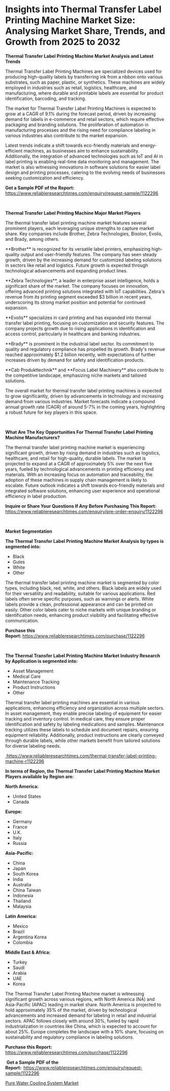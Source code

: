 <p><h1>Insights into Thermal Transfer Label Printing Machine Market Size: Analysing Market Share, Trends, and Growth from 2025 to 2032</h1></p><p><strong>Thermal Transfer Label Printing Machine Market Analysis and Latest Trends</strong></p>
<p><p>Thermal Transfer Label Printing Machines are specialized devices used for producing high-quality labels by transferring ink from a ribbon onto various substrates, such as paper, plastic, or synthetics. These machines are widely employed in industries such as retail, logistics, healthcare, and manufacturing, where durable and printable labels are essential for product identification, barcoding, and tracking.</p><p>The market for Thermal Transfer Label Printing Machines is expected to grow at a CAGR of 9.1% during the forecast period, driven by increasing demand for labels in e-commerce and retail sectors, which require effective packaging and branding solutions. The proliferation of automation in manufacturing processes and the rising need for compliance labeling in various industries also contribute to the market expansion. </p><p>Latest trends indicate a shift towards eco-friendly materials and energy-efficient machines, as businesses aim to enhance sustainability. Additionally, the integration of advanced technologies such as IoT and AI in label printing is enabling real-time data monitoring and management. The market is also witnessing innovations in software solutions for easier label design and printing processes, catering to the evolving needs of businesses seeking customization and efficiency.</p></p>
<p><strong>Get a Sample PDF of the Report:&nbsp;</strong> <a href="https://www.reliableresearchtimes.com/enquiry/request-sample/1122296?utm_campaign=1950&utm_medium=2&utm_source=Github&utm_content=ia&utm_term=02032025&utm_id=thermal-transfer-label-printing-machine">https://www.reliableresearchtimes.com/enquiry/request-sample/1122296</a></p>
<p>&nbsp;</p>
<p><strong>Thermal Transfer Label Printing Machine Major Market Players</strong></p>
<p><p>The thermal transfer label printing machine market features several prominent players, each leveraging unique strengths to capture market share. Key companies include Brother, Zebra Technologies, Bixolon, Evolis, and Brady, among others.</p><p>**Brother** is recognized for its versatile label printers, emphasizing high-quality output and user-friendly features. The company has seen steady growth, driven by the increasing demand for customized labeling solutions in sectors like retail and logistics. Future growth is expected through technological advancements and expanding product lines.</p><p>**Zebra Technologies**, a leader in enterprise asset intelligence, holds a significant share of the market. The company focuses on innovation, offering advanced printing solutions integrated with IoT capabilities. Zebra's revenue from its printing segment exceeded $3 billion in recent years, underscoring its strong market position and potential for continued expansion.</p><p>**Evolis** specializes in card printing and has expanded into thermal transfer label printing, focusing on customization and security features. The company projects growth due to rising applications in identification and access control, particularly in healthcare and banking industries.</p><p>**Brady** is prominent in the industrial label sector. Its commitment to quality and regulatory compliance has propelled its growth. Brady's revenue reached approximately $1.2 billion recently, with expectations of further increases driven by demand for safety and identification products.</p><p>**Cab Produkttechnik** and **Focus Label Machinery** also contribute to the competitive landscape, emphasizing niche markets and tailored solutions. </p><p>The overall market for thermal transfer label printing machines is expected to grow significantly, driven by advancements in technology and increasing demand from various industries. Market forecasts indicate a compound annual growth rate (CAGR) of around 5-7% in the coming years, highlighting a robust future for key players in this space.</p></p>
<p>&nbsp;</p>
<p><strong>What Are The Key Opportunities For Thermal Transfer Label Printing Machine Manufacturers?</strong></p>
<p><p>The thermal transfer label printing machine market is experiencing significant growth, driven by rising demand in industries such as logistics, healthcare, and retail for high-quality, durable labels. The market is projected to expand at a CAGR of approximately 5% over the next five years, fueled by technological advancements in printing efficiency and materials. With an increasing focus on automation and traceability, the adoption of these machines in supply chain management is likely to escalate. Future outlook indicates a shift towards eco-friendly materials and integrated software solutions, enhancing user experience and operational efficiency in label production.</p></p>
<p><strong>Inquire or Share Your Questions If Any Before Purchasing This Report:</strong> <a href="https://www.reliableresearchtimes.com/enquiry/pre-order-enquiry/1122296?utm_campaign=1950&utm_medium=2&utm_source=Github&utm_content=ia&utm_term=02032025&utm_id=thermal-transfer-label-printing-machine">https://www.reliableresearchtimes.com/enquiry/pre-order-enquiry/1122296</a></p>
<p>&nbsp;</p>
<p><strong>Market Segmentation</strong></p>
<p><strong>The Thermal Transfer Label Printing Machine Market Analysis by types is segmented into:</strong></p>
<p><ul><li>Black</li><li>Gules</li><li>White</li><li>Other</li></ul></p>
<p><p>The thermal transfer label printing machine market is segmented by color types, including black, red, white, and others. Black labels are widely used for their versatility and readability, suitable for various applications. Red labels often serve specific purposes, such as warnings or alerts. White labels provide a clean, professional appearance and can be printed on easily. Other color labels cater to niche markets with unique branding or identification needs, enhancing product visibility and facilitating effective communication.</p></p>
<p><strong>Purchase this Report:&nbsp;</strong><a href="https://www.reliableresearchtimes.com/purchase/1122296?utm_campaign=1950&utm_medium=2&utm_source=Github&utm_content=ia&utm_term=02032025&utm_id=thermal-transfer-label-printing-machine">https://www.reliableresearchtimes.com/purchase/1122296</a></p>
<p>&nbsp;</p>
<p><strong>The Thermal Transfer Label Printing Machine Market Industry Research by Application is segmented into:</strong></p>
<p><ul><li>Asset Management</li><li>Medical Care</li><li>Maintenance Tracking</li><li>Product Instructions</li><li>Other</li></ul></p>
<p><p>Thermal transfer label printing machines are essential in various applications, enhancing efficiency and organization across multiple sectors. In asset management, they enable precise labeling of equipment for easier tracking and inventory control. In medical care, they ensure proper identification and safety by labeling medications and samples. Maintenance tracking utilizes these labels to schedule and document repairs, ensuring equipment reliability. Additionally, product instructions are clearly conveyed through durable labels, while other markets benefit from tailored solutions for diverse labeling needs.</p></p>
<p><a href="https://www.reliableresearchtimes.com/thermal-transfer-label-printing-machine-r1122296?utm_campaign=1950&utm_medium=2&utm_source=Github&utm_content=ia&utm_term=02032025&utm_id=thermal-transfer-label-printing-machine">&nbsp;https://www.reliableresearchtimes.com/thermal-transfer-label-printing-machine-r1122296</a></p>
<p><strong>In terms of Region, the Thermal Transfer Label Printing Machine Market Players available by Region are:</strong></p>
<p>
    <p> <strong> North America: </strong>
        <ul>
            <li>United States</li>
            <li>Canada</li>
        </ul>
        </p> 
    <p> <strong> Europe: </strong>
        <ul>
            <li>Germany</li>
            <li>France</li>
            <li>U.K.</li>
            <li>Italy</li>
            <li>Russia</li>
        </ul>
        </p> 
    <p> <strong> Asia-Pacific: </strong>
        <ul>
            <li>China</li>
            <li>Japan</li>
            <li>South Korea</li>
            <li>India</li>
            <li>Australia</li>
            <li>China Taiwan</li>
            <li>Indonesia</li>
            <li>Thailand</li>
            <li>Malaysia</li>
        </ul>
        </p> 
    <p> <strong> Latin America: </strong>
        <ul>
            <li>Mexico</li>
            <li>Brazil</li>
            <li>Argentina Korea</li>
            <li>Colombia</li>
        </ul>
        </p> 
    <p> <strong> Middle East & Africa: </strong>
        <ul>
            <li>Turkey</li>
            <li>Saudi</li>
            <li>Arabia</li>
            <li>UAE</li>
            <li>Korea</li>
        </ul>
    </p>
    </p>
<p><p>The Thermal Transfer Label Printing Machine market is witnessing significant growth across various regions, with North America (NA) and Asia-Pacific (APAC) leading in market share. North America is projected to hold approximately 35% of the market, driven by technological advancements and increased demand for labeling in retail and industrial sectors. APAC follows closely with around 30%, fueled by rapid industrialization in countries like China, which is expected to account for about 25%. Europe completes the landscape with a 10% share, focusing on sustainability and regulatory compliance in labeling solutions.</p></p>
<p><strong>Purchase this Report: </strong><a href="https://www.reliableresearchtimes.com/purchase/1122296?utm_campaign=1950&utm_medium=2&utm_source=Github&utm_content=ia&utm_term=02032025&utm_id=thermal-transfer-label-printing-machine">https://www.reliableresearchtimes.com/purchase/1122296</a></p>
<p>&nbsp;<strong>Get a Sample PDF of the Report:&nbsp;&nbsp;</strong><a href="https://www.reliableresearchtimes.com/enquiry/request-sample/1122296?utm_campaign=1950&utm_medium=2&utm_source=Github&utm_content=ia&utm_term=02032025&utm_id=thermal-transfer-label-printing-machine">https://www.reliableresearchtimes.com/enquiry/request-sample/1122296</a></p>
<p><strong></strong></p>
<p><p><a href="https://github.com/lindaopodray/Market-Research-Report-List-1/blob/main/pure-water-cooling-system-market.md?utm_campaign=1950&utm_medium=2&utm_source=Github&utm_content=ia&utm_term=02032025&utm_id=thermal-transfer-label-printing-machine">Pure Water Cooling System Market</a></p></p>
